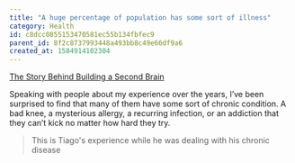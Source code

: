 ```yaml
---
title: "A huge percentage of population has some sort of illness"
category: Health
id: c8dcc0855153470581ec55b134fbfec9
parent_id: 8f2c8737993448a493bb8c49e66df9a6
created_at: 1584914102304
---
```


[The Story Behind Building a Second Brain](https://fortelabs.co/blog/the-story-behind-basb/)

Speaking with people about my experience over the years, I’ve been surprised to find that many of them have some sort of chronic condition. A bad knee, a mysterious allergy, a recurring infection, or an addiction that they can’t kick no matter how hard they try.

> This is Tiago's experience while he was dealing with his chronic disease


    